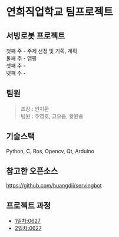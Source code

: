 # 연희직업학교 팀프로젝트
## 서빙로봇 프로젝트
첫째 주 - 주제 선정 및 기획, 계획 <br/>
둘째 주 - 맵핑 <br/>
셋째 주 - <br/>
넷째 주 - <br/>

## 팀원
> 조장 : 안지환 <br/>
> 팀원 : 주영호, 고으뜸, 황원중
## 기술스택
Python, C, Ros, Opencv, Qt, Arduino
## 참고한 오픈소스
https://github.com/huangdii/servingbot
## 프로젝트 과정
- [1일차:0627](Schedule/20230627.md)
- [2일차:0627](Schedule/20230628.md)
